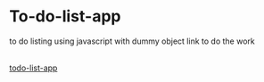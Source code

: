 # To-do-list-app
to do listing using javascript with dummy object
link to do the work 

<br>
<a href="https://simeonto-do-app.netlify.app/">todo-list-app</a>
